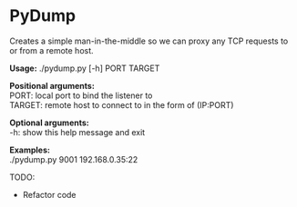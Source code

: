 # PyDump

Creates a simple man-in-the-middle so we can proxy any TCP requests to or from a remote host.

**Usage:** ./pydump.py [-h] PORT TARGET

**Positional arguments:**<br />
PORT: local port to bind the listener to<br />
TARGET: remote host to connect to in the form of (IP:PORT)

**Optional arguments:**<br />
-h: show this help message and exit<br />

**Examples:**<br />
./pydump.py 9001 192.168.0.35:22

TODO:
- Refactor code